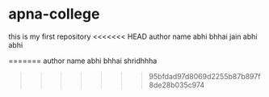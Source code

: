 # apna-college
this is my first repository
<<<<<<< HEAD
author name abhi bhhai jain 
abhi abhi


=======
author name abhi bhhai
shridhhha
>>>>>>> 95bfdad97d8069d2255b87b897f8de28b035c974
